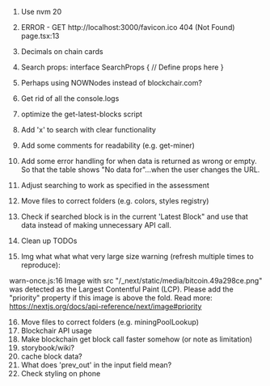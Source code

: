 1. Use nvm 20 

2. ERROR - GET http://localhost:3000/favicon.ico 404 (Not Found)
page.tsx:13 

3. Decimals on chain cards

4. Search props: interface SearchProps {
  // Define props here
}

5. Perhaps using NOWNodes instead of blockchair.com?
6. Get rid of all the console.logs
7. optimize the get-latest-blocks script
8. Add 'x' to search with clear functionality
9. Add some comments for readability (e.g. get-miner)
10. Add some error handling for when data is returned as wrong or empty. So that the table shows "No data for"...when the user changes the URL.
11. Adjust searching to work as specified in the assessment
12. Move files to correct folders (e.g. colors, styles registry)
13. Check if searched block is in the current 'Latest Block" and use that data instead of making unnecessary API call.
14. Clean up TODOs
15. Img what what what very large size warning (refresh multiple times to reproduce): 

warn-once.js:16 Image with src "/_next/static/media/bitcoin.49a298ce.png" was detected as the Largest Contentful Paint (LCP). Please add the "priority" property if this image is above the fold.
Read more: https://nextjs.org/docs/api-reference/next/image#priority


16. Move files to correct folders (e.g. miningPoolLookup)
17. Blockchair API usage
18. Make blockchain get block call faster somehow (or note as limitation)
19. storybook/wiki?
20. cache block data?
21. What does 'prev_out' in the input field mean?
22. Check styling on phone
    